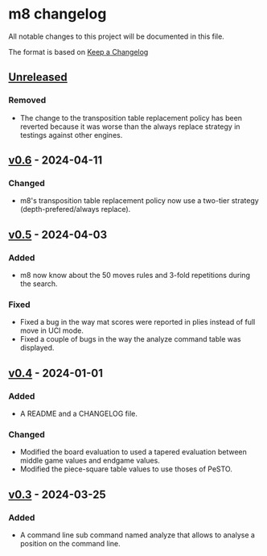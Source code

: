 # m8 changelog

All notable changes to this project will be documented in this file.

The format is based on [Keep a Changelog](https://keepachangelog.com/en/1.1.0/)

## [Unreleased](#unreleased)

### Removed

- The change to the transposition table replacement policy has been reverted because it 
  was worse than the always replace strategy in testings against other engines.

## [v0.6](v-0-6) - 2024-04-11

### Changed

- m8's transposition table replacement policy now use a two-tier strategy
  (depth-prefered/always replace).

## [v0.5](#v-0-5) - 2024-04-03

### Added

- m8 now know about the 50 moves rules and 3-fold repetitions during the search.

### Fixed

- Fixed a bug in the way mat scores were reported in plies instead of full move 
  in UCI mode.
- Fixed a couple of bugs in the way the analyze command table was displayed.

## [v0.4](#v-0-4) - 2024-01-01

### Added
- A README and a CHANGELOG file.

### Changed

- Modified the board evaluation to used a tapered evaluation between middle game values
  and endgame values.
- Modified the piece-square table values to use thoses of PeSTO.

## [v0.3](#v-0-3) - 2024-03-25

### Added

- A command line sub command named analyze that allows to analyse a position on the
  command line.